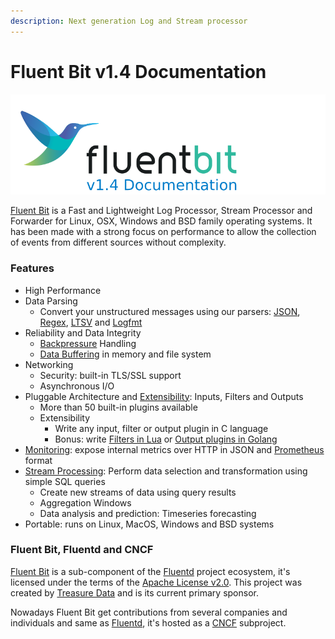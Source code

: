 ```yaml
---
description: Next generation Log and Stream processor
---
```


# Fluent Bit v1.4 Documentation

![](.gitbook/assets/logo_documentation_1.4.png)

[Fluent Bit](http://fluentbit.io) is a Fast and Lightweight Log Processor, Stream Processor and Forwarder for Linux, OSX, Windows and BSD family operating systems. It has been made with a strong focus on performance to allow the collection of events from different sources without complexity.

### Features

* High Performance
* Data Parsing
  * Convert your unstructured messages using our parsers: [JSON](pipeline/parsers/json.md), [Regex](pipeline/parsers/regular-expression.md), [LTSV](pipeline/parsers/ltsv.md) and [Logfmt](pipeline/parsers/logfmt.md)
* Reliability and Data Integrity
  * [Backpressure](https://docs.fluentbit.io/manual/configuration/backpressure) Handling
  * [Data Buffering](https://docs.fluentbit.io/manual/configuration/buffering) in memory and file system
* Networking
  * Security: built-in TLS/SSL support
  * Asynchronous I/O
* Pluggable Architecture and [Extensibility](https://docs.fluentbit.io/manual/development): Inputs, Filters and Outputs
  * More than 50 built-in plugins available
  * Extensibility
    * Write any input, filter or output plugin in C language
    * Bonus: write [Filters in Lua](https://docs.fluentbit.io/manual/filter/lua) or [Output plugins in Golang](https://docs.fluentbit.io/manual/development/golang_plugins)
* [Monitoring](https://docs.fluentbit.io/manual/configuration/monitoring): expose internal metrics over HTTP in JSON and [Prometheus](https://prometheus.io/) format
* [Stream Processing](https://docs.fluentbit.io/stream-processing/): Perform data selection and transformation using simple SQL queries
  * Create new streams of data using query results
  * Aggregation Windows
  * Data analysis and prediction: Timeseries forecasting
* Portable: runs on Linux, MacOS, Windows and BSD systems

### Fluent Bit, Fluentd and CNCF

[Fluent Bit](http://fluentbit.io) is a sub-component of the [Fluentd](http://fluentd.org) project ecosystem, it's licensed under the terms of the [Apache License v2.0](http://www.apache.org/licenses/LICENSE-2.0). This project was created by [Treasure Data](https://www.treasuredata.com) and is its current primary sponsor.

Nowadays Fluent Bit get contributions from several companies and individuals and same as [Fluentd](https://www.fluentd.org), it's hosted as a [CNCF](https://cncf.io) subproject.



